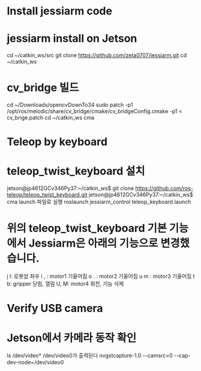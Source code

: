 # Install jessiarm code
# jessiarm install on Jetson
cd ~/catkin_ws/src
git clone https://github.com/zeta0707/jessiarm.git
cd ~/catkin_ws
# cv_bridge 빌드
cd ~/Downloads/opencvDownTo34
sudo patch -p1 /opt/ros/melodic/share/cv_bridge/cmake/cv_bridgeConfig.cmake -p1 < cv_brige.patch
cd ~/catkin_ws
cma
# Teleop by keyboard
# teleop_twist_keyboard 설치
jetson@jp4612GCv346Py37:~/catkin_ws$ git clone https://github.com/ros-teleop/teleop_twist_keyboard.git
jetson@jp4612GCv346Py37:~/catkin_ws$ cma
launch 파일로 실행
roslaunch jessiarm_control teleop_keyboard.launch
# 위의 teleop_twist_keyboard 기본 기능에서 Jessiarm은 아래의 기능으로 변경했습니다.
j l: 로봇암 좌우
i , : motor1 기울어짐
o . : motor2 기울어짐
u m : motor3 기울어짐
t b: gripper 닫힘, 열림 
U, M: motor4 회전, 기능 삭제
# Verify USB camera
# Jetson에서 카메라 동작 확인
ls /dev/video*
/dev/video0가 출력된다
nvgstcapture-1.0 --camsrc=0 --cap-dev-node=/dev/video0
